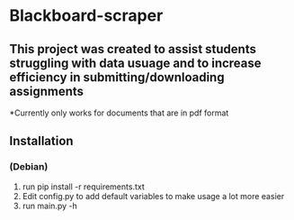 # Blackboard-scraper

## This project was created to assist students struggling with data usuage and to increase efficiency in submitting/downloading assignments
*Currently only works for documents that are in pdf format 

## Installation 
### (Debian)
 
1) run pip install -r requirements.txt
3) Edit config.py to add default variables to make usage a lot more easier
4) run main.py -h




